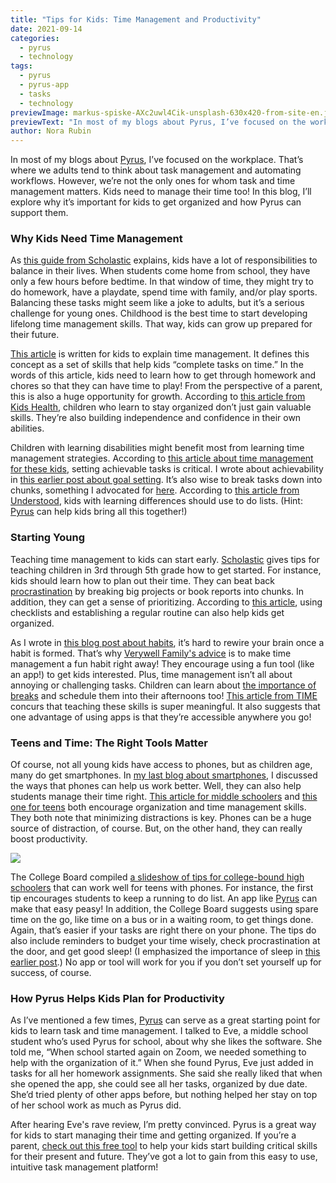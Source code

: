 ```yaml
---
title: "Tips for Kids: Time Management and Productivity"
date: 2021-09-14
categories:
  - pyrus
  - technology
tags:
  - pyrus
  - pyrus-app
  - tasks
  - technology
previewImage: markus-spiske-AXc2uwl4Cik-unsplash-630x420-from-site-en.jpg
previewText: "In most of my blogs about Pyrus, I’ve focused on the workplace. That’s where we adults tend to think about task management and automating workflows. However, we’re not the only ones for whom task and time management matters. Kids need to manage their time too! In this blog, I’ll explore why it’s important for kids to get organized and how Pyrus can support them."
author: Nora Rubin
---
```

In most of my blogs about [Pyrus](https://pyrus.com/en), I’ve focused on the workplace. That’s where we adults tend to think about task management and automating workflows. However, we’re not the only ones for whom task and time management matters. Kids need to manage their time too! In this blog, I’ll explore why it’s important for kids to get organized and how Pyrus can support them.

### **Why Kids Need Time Management**

As [this guide from Scholastic](https://www.scholastic.com/parents/family-life/parent-child/teach-kids-to-manage-time.html) explains, kids have a lot of responsibilities to balance in their lives. When students come home from school, they have only a few hours before bedtime. In that window of time, they might try to do homework, have a playdate, spend time with family, and/or play sports. Balancing these tasks might seem like a joke to adults, but it’s a serious challenge for young ones. Childhood is the best time to start developing lifelong time management skills. That way, kids can grow up prepared for their future.

[This article](https://learningworksforkids.com/what-is-time-management/) is written for kids to explain time management. It defines this concept as a set of skills that help kids “complete tasks on time.” In the words of this article, kids need to learn how to get through homework and chores so that they can have time to play! From the perspective of a parent, this is also a huge opportunity for growth. According to [this article from Kids Health](https://kidshealth.org/en/parents/child-organized.html), children who learn to stay organized don’t just gain valuable skills. They’re also building independence and confidence in their own abilities.

Children with learning disabilities might benefit most from learning time management strategies. According to [this article about time management for these kids](https://www.smartkidswithld.org/getting-help/raising-independent-kids/time-management-strategies-students-ld/), setting achievable tasks is critical. I wrote about achievability in [this earlier post about goal setting](https://pyrus.com/en/blog/ready-set-goals). It’s also wise to break tasks down into chunks, something I advocated for [here](https://pyrus.com/en/blog/meet-deadlines-without-hitting-dead-ends). According to [this article from Understood](https://www.understood.org/articles/en/10-tips-to-help-get-your-child-organized), kids with learning differences should use to do lists. (Hint: [Pyrus](https://pyrus.com/en) can help kids bring all this together!)

### **Starting Young**

Teaching time management to kids can start early. [Scholastic](https://www.scholastic.com/parents/family-life/parent-child/teach-kids-to-manage-time.html) gives tips for teaching children in 3rd through 5th grade how to get started. For instance, kids should learn how to plan out their time. They can beat back [procrastination](https://pyrus.com/en/blog/pro-tips-for-procrastination) by breaking big projects or book reports into chunks. In addition, they can get a sense of prioritizing. According to [this article](https://www.scholastic.com/parents/family-life/social-emotional-learning/social-skills-for-kids/12-ways-to-develop-your-childs-organizational-skills.html), using checklists and establishing a regular routine can also help kids get organized.

As I wrote in [this blog post about habits](https://pyrus.com/en/blog/making-and-breaking-habits-in-brain-and-behavior), it’s hard to rewire your brain once a habit is formed. That’s why [Verywell Family's advice](https://www.verywellfamily.com/how-to-teach-your-kids-time-management-skills-4126588) is to make time management a fun habit right away! They encourage using a fun tool (like an app!) to get kids interested. Plus, time management isn’t all about annoying or challenging tasks. Children can learn about [the importance of breaks](https://pyrus.com/en/blog/break-it-up-the-why) and schedule them into their afternoons too! [This article from TIME](https://time.com/4208279/8-simple-ways-parents-can-teach-kids-to-get-organized/) concurs that teaching these skills is super meaningful. It also suggests that one advantage of using apps is that they’re accessible anywhere you go!

### **Teens and Time: The Right Tools Matter**

Of course, not all young kids have access to phones, but as children age, many do get smartphones. In [my last blog about smartphones](https://pyrus.com/en/blog/ringing-new-era-smartphones-work), I discussed the ways that phones can help us work better. Well, they can also help students manage their time right. [This article for middle schoolers](https://kidshealth.org/en/parents/school-help-middle.html) and [this one for teens](https://kidshealth.org/en/parents/school-help-teens.html) both encourage organization and time management skills. They both note that minimizing distractions is key. Phones can be a huge source of distraction, of course. But, on the other hand, they can really boost productivity.

![](compare-fibre-Y8TiLvKnLeg-unsplash-1-300x200.webp)

The College Board compiled [a slideshow of tips for college-bound high schoolers](https://bigfuture.collegeboard.org/get-started/inside-the-classroom/8-ways-to-take-control-of-your-time) that can work well for teens with phones. For instance, the first tip encourages students to keep a running to do list. An app like [Pyrus](https://pyrus.com/en) can make that easy peasy! In addition, the College Board suggests using spare time on the go, like time on a bus or in a waiting room, to get things done. Again, that’s easier if your tasks are right there on your phone. The tips do also include reminders to budget your time wisely, check procrastination at the door, and get good sleep! (I emphasized the importance of sleep in [this earlier post](https://pyrus.com/en/blog/productivity-zs-the-science-of-sleep).) No app or tool will work for you if you don’t set yourself up for success, of course.

### **How Pyrus Helps Kids Plan for Productivity**

As I’ve mentioned a few times, [Pyrus](https://pyrus.com/en) can serve as a great starting point for kids to learn task and time management. I talked to Eve, a middle school student who’s used Pyrus for school, about why she likes the software. She told me, “When school started again on Zoom, we needed something to help with the organization of it.” When she found Pyrus, Eve just added in tasks for all her homework assignments. She said she really liked that when she opened the app, she could see all her tasks, organized by due date. She’d tried plenty of other apps before, but nothing helped her stay on top of her school work as much as Pyrus did.

After hearing Eve's rave review, I’m pretty convinced. Pyrus is a great way for kids to start managing their time and getting organized. If you’re a parent, [check out this free tool](https://pyrus.com/en/product) to help your kids start building critical skills for their present and future. They’ve got a lot to gain from this easy to use, intuitive task management platform!